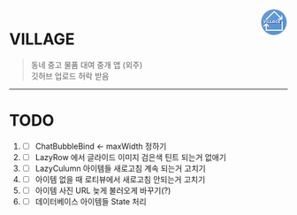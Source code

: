 <img src="https://github.com/jisungbin/VILLAGE/blob/master/app/src/main/res/mipmap-xxxhdpi/ic_launcher.png?raw=true" align="right" width="10%" />

# VILLAGE
> 동네 중고 물품 대여 중개 앱 (외주)  <br/>
> 깃허브 업로드 허락 받음

-----

# TODO
1. - [ ] ChatBubbleBind <- maxWidth 정하기
2. - [ ] LazyRow 에서 글라이드 이미지 검은색 틴트 되는거 없애기
3. - [ ] LazyCulumn 아이템들 새로고침 계속 되는거 고치기
4. - [ ] 아이템 없을 때 로티뷰에서 새로고침 안되는거 고치기
5. - [ ] 아이템 사진 URL 늦게 불러오게 바꾸기(?)
6. - [ ] 데이터베이스 아이템들 State 처리
